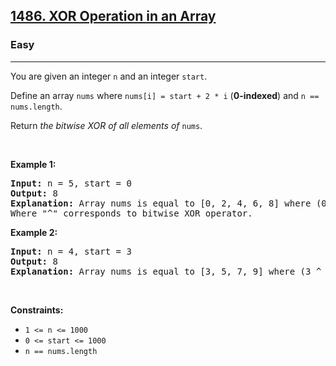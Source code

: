 <h2><a href="https://leetcode.com/problems/xor-operation-in-an-array/">1486. XOR Operation in an Array</a></h2><h3>Easy</h3><hr><div style="user-select: auto;"><p style="user-select: auto;">You are given an integer <code style="user-select: auto;">n</code> and an integer <code style="user-select: auto;">start</code>.</p>

<p style="user-select: auto;">Define an array <code style="user-select: auto;">nums</code> where <code style="user-select: auto;">nums[i] = start + 2 * i</code> (<strong style="user-select: auto;">0-indexed</strong>) and <code style="user-select: auto;">n == nums.length</code>.</p>

<p style="user-select: auto;">Return <em style="user-select: auto;">the bitwise XOR of all elements of</em> <code style="user-select: auto;">nums</code>.</p>

<p style="user-select: auto;">&nbsp;</p>
<p style="user-select: auto;"><strong style="user-select: auto;">Example 1:</strong></p>

<pre style="user-select: auto;"><strong style="user-select: auto;">Input:</strong> n = 5, start = 0
<strong style="user-select: auto;">Output:</strong> 8
<strong style="user-select: auto;">Explanation:</strong> Array nums is equal to [0, 2, 4, 6, 8] where (0 ^ 2 ^ 4 ^ 6 ^ 8) = 8.
Where "^" corresponds to bitwise XOR operator.
</pre>

<p style="user-select: auto;"><strong style="user-select: auto;">Example 2:</strong></p>

<pre style="user-select: auto;"><strong style="user-select: auto;">Input:</strong> n = 4, start = 3
<strong style="user-select: auto;">Output:</strong> 8
<strong style="user-select: auto;">Explanation:</strong> Array nums is equal to [3, 5, 7, 9] where (3 ^ 5 ^ 7 ^ 9) = 8.
</pre>

<p style="user-select: auto;">&nbsp;</p>
<p style="user-select: auto;"><strong style="user-select: auto;">Constraints:</strong></p>

<ul style="user-select: auto;">
	<li style="user-select: auto;"><code style="user-select: auto;">1 &lt;= n &lt;= 1000</code></li>
	<li style="user-select: auto;"><code style="user-select: auto;">0 &lt;= start &lt;= 1000</code></li>
	<li style="user-select: auto;"><code style="user-select: auto;">n == nums.length</code></li>
</ul>
</div>